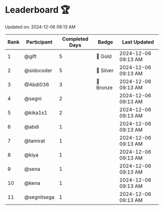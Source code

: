 # Leaderboard 🏆

Updated on: 2024-12-06 09:13 AM

| Rank | Participant       | Completed Days | Badge      | Last Updated         |
|------|-------------------|----------------|------------|----------------------|
| 1    | @gift             | 5              | 🏅 Gold     | 2024-12-06 09:13 AM |
| 2    | @sidocoder        | 5              | 🥈 Silver   | 2024-12-06 09:13 AM |
| 3    | @Abdi036          | 3              | 🥉 Bronze   | 2024-12-06 09:13 AM |
| 4    | @segni            | 2              |            | 2024-12-06 09:13 AM |
| 5    | @kika1s1          | 2              |            | 2024-12-06 09:13 AM |
| 6    | @abdi             | 1              |            | 2024-12-06 09:13 AM |
| 7    | @tamirat          | 1              |            | 2024-12-06 09:13 AM |
| 8    | @kiya             | 1              |            | 2024-12-06 09:13 AM |
| 9    | @sena             | 1              |            | 2024-12-06 09:13 AM |
| 10   | @kena             | 1              |            | 2024-12-06 09:13 AM |
| 11   | @segnitsega       | 1              |            | 2024-12-06 09:13 AM |
